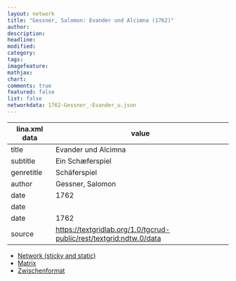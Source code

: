 ```yaml
---
layout: network
title: "Gessner, Salomon: Evander und Alcimna (1762)"
author:
description:
headline:
modified:
category:
tags:
imagefeature: 
mathjax: 
chart: 
comments: true
featured: false
list: false
networkdata: 1762-Gessner_-Evander_u.json
---
```

lina.xml data  | value
------------- | -------------
title|Evander und Alcimna
subtitle|Ein Schæferspiel
genretitle|Schäferspiel
author|Gessner, Salomon
date|1762
date|
date|1762
source|https://textgridlab.org/1.0/tgcrud-public/rest/textgrid:ndtw.0/data


* [Network (sticky and static)](/network294)
* [Matrix](/matrix294)
* [Zwischenformat](/lina294 )
